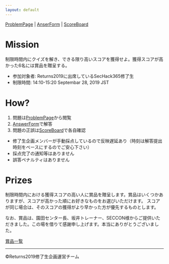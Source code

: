 ```yaml
---
layout: default
---
```


[ProblemPage](https://docs.google.com/spreadsheets/d/1ezr8o6-NMSt7WFJRVk3s5TtH_zxukOyCIZ96LU5eh3Q/edit?usp=sharing) \| 
[AnserForm](https://forms.gle/dgywLn5rUfo66TZCA) \| 
[ScoreBoard](https://docs.google.com/spreadsheets/d/1h9N7AnMDEsDC3aBMOM_R-K8F8Scm_ecd3kgiAvLWh-8/edit?usp=sharing)

# Mission
制限時間内にクイズを解き、できる限り高いスコアを獲得せよ。獲得スコアが高かった6名には賞品を贈呈する。

- 参加対象者: Returns2019に出席しているSecHack365修了生
- 制限時間: 14:10-15:20 Septembar 28, 2019 JST

# How?
1. 問題は[ProblemPage](https://docs.google.com/spreadsheets/d/1ezr8o6-NMSt7WFJRVk3s5TtH_zxukOyCIZ96LU5eh3Q/edit?usp=sharing)から閲覧
1. [AnswerForm](https://forms.gle/dgywLn5rUfo66TZCA)で解答
1. 問題の正誤は[ScoreBoard](https://docs.google.com/spreadsheets/d/1h9N7AnMDEsDC3aBMOM_R-K8F8Scm_ecd3kgiAvLWh-8/edit?usp=sharing)で各自確認
  - 修了生企画メンバーが手動採点しているので反映遅延あり（時刻は解答提出時刻をベースにするのでご安心下さい）
  - 採点完了の通知等はありません
  - 誤答ペナルティはありません

# Prizes
制限時間内における獲得スコアの高い人に賞品を贈呈します。賞品はいくつかありますが、スコアが高かった順にお好きなものをお選びいただけます。
スコアが同じ場合は、そのスコアの獲得がより早かった方が優先するものとします。

なお、賞品は、園田センター長、坂井トレーナー、SECCON様からご提供いただきました。この場を借りて感謝申し上げます。本当にありがとうございました。

[賞品一覧](prizes)

<hr>
&copy;Returns2019修了生企画運営チーム
